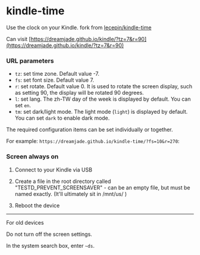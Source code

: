# kindle-time

Use the clock on your Kindle. fork from [lecepin/kindle-time](https://github.com/lecepin/kindle-time)

Can visit [https://dreamjade.github.io/kindle/?tz=7&r=90](https://dreamjade.github.io/kindle/?tz=7&r=90)

### URL parameters

- `tz`: set time zone. Default value -7.
- `fs`: set font size. Default value 7.
- `r`: set rotate. Default value 0. It is used to rotate the screen display, such as setting 90, the display will be rotated 90 degrees.
- `l`: set lang. The zh-TW day of the week is displayed by default. You can set `en`.
- `tm`: set dark/light mode. The light mode (`light`) is displayed by default. You can set `dark` to enable dark mode.

The required configuration items can be set individually or together.

For example: `https://dreamjade.github.io/kindle-time/?fs=10&r=270`:

### Screen always on

1) Connect to your Kindle via USB
  
2) Create a file in the root directory called "TESTD_PREVENT_SCREENSAVER" - can be an empty file, but must be named exactly. (It'll ultimately sit in /mnt/us/ )
   
3) Reboot the device
   
----------
For old devices

Do not turn off the screen settings.

In the system search box, enter `~ds`.
